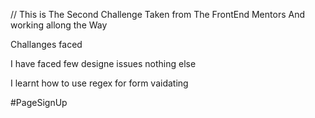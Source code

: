// This is The Second Challenge Taken from The FrontEnd Mentors And working allong the Way


Challanges faced


I have faced few designe issues nothing else 

I learnt how to use regex for  form vaidating 


# P a g e S i g n U p  
 